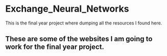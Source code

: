 # Exchange_Neural_Networks
This is the final year project where dumping all the resources I found here.


## These are some of the websites I am going to work for the final year project.

